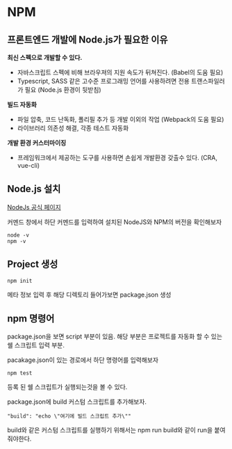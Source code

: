 # NPM

## 프론트엔드 개발에 Node.js가 필요한 이유

**최신 스펙으로 개발할 수 있다.**

- 자바스크립트 스펙에 비해 브라우져의 지원 속도가 뒤쳐진다. (Babel의 도움 필요)
- Typescript, SASS 같은 고수준 프로그래밍 언어를 사용하려면 전용 트랜스파일러가 필요 (Node.js 환경이 뒷받침)

**빌드 자동화**

- 파일 압축, 코드 난독화, 폴리필 추가 등 개발 이외의 작업 (Webpack의 도움 필요)
- 라이브러리 의존성 해결, 각종 테스트 자동화

**개발 환경 커스터마이징**

- 프레임워크에서 제공하는 도구를 사용하면 손쉽게 개발환경 갖출수 있다. (CRA, vue-cli)

## Node.js 설치

[NodeJs 공식 페이지](https://nodejs.org/en/)

커멘드 창에서 하단 커멘드를 입력하여 설치된 NodeJS와 NPM의 버전을 확인해보자

```
node -v
npm -v
```

## Project 생성

```
npm init
```

메타 정보 입력 후 해당 디렉토리 들어가보면 package.json 생성

## npm 명령어

package.json을 보면 script 부분이 있음.
해당 부분은 프로젝트를 자동화 할 수 있는 쉘 스크립트 입력 부분.

pacakage.json이 있는 경로에서 하단 명령어를 입력해보자

```
npm test
```

등록 된 쉘 스크립트가 실행되는것을 볼 수 있다.

package.json에 build 커스텀 스크립트를 추가해보자.

```
"build": "echo \"여기에 빌드 스크립트 추가\""
```

build와 같은 커스텀 스크립트를 실행하기 위해서는 npm run build와 같이 run을 붙여줘야한다.

